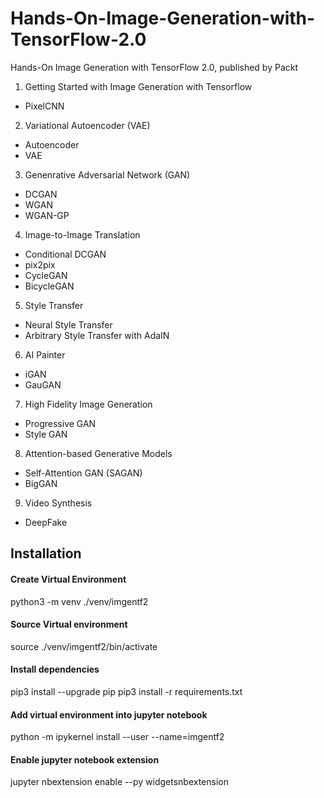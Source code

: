 # Hands-On-Image-Generation-with-TensorFlow-2.0
Hands-On Image Generation with TensorFlow 2.0, published by Packt

1. Getting Started with Image Generation with Tensorflow
- PixelCNN

2. Variational Autoencoder (VAE)
- Autoencoder
- VAE

3. Genenrative Adversarial Network (GAN)
- DCGAN
- WGAN
- WGAN-GP

4. Image-to-Image Translation
- Conditional DCGAN
- pix2pix
- CycleGAN
- BicycleGAN

5. Style Transfer
- Neural Style Transfer
- Arbitrary Style Transfer with AdaIN

6. AI Painter
- iGAN
- GauGAN

7. High Fidelity Image Generation
- Progressive GAN
- Style GAN

8. Attention-based Generative Models
- Self-Attention GAN (SAGAN)
- BigGAN

9. Video Synthesis
- DeepFake

## Installation
#### Create Virtual Environment
python3 -m venv ./venv/imgentf2

#### Source Virtual environment
source ./venv/imgentf2/bin/activate

#### Install dependencies
pip3 install --upgrade pip
pip3 install -r requirements.txt

#### Add virtual environment into jupyter notebook
python -m ipykernel install --user --name=imgentf2

#### Enable jupyter notebook extension
jupyter nbextension enable --py widgetsnbextension

